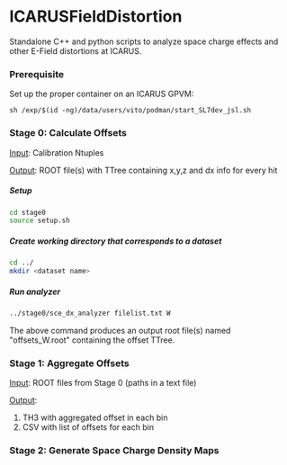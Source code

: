 # ICARUSFieldDistortion
Standalone C++ and python scripts to analyze space charge effects and other E-Field distortions at ICARUS.

### Prerequisite
Set up the proper container on an ICARUS GPVM:
```
sh /exp/$(id -ng)/data/users/vito/podman/start_SL7dev_jsl.sh
```

### Stage 0: Calculate Offsets
<ins>Input</ins>: Calibration Ntuples

<ins>Output</ins>: ROOT file(s) with TTree containing x,y,z and dx info for every hit


##### Setup
```bash
cd stage0
source setup.sh
```

##### Create working directory that corresponds to a dataset
```bash
cd ../
mkdir <dataset name>
```

##### Run analyzer
```bash
../stage0/sce_dx_analyzer filelist.txt W
```

The above command produces an output root file(s) named "offsets_W.root" containing the offset TTree.

### Stage 1: Aggregate Offsets
<ins>Input</ins>: ROOT files from Stage 0 (paths in a text file)

<ins>Output</ins>: 
1. TH3 with aggregated offset in each bin
2. CSV with list of offsets for each bin

### Stage 2: Generate Space Charge Density Maps
